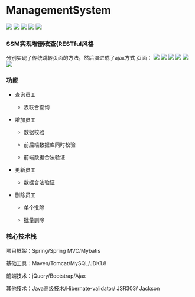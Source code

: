 # ManagementSystem
[![](https://img.shields.io/badge/JDK-1.8-brightgreen.svg)]()
[![](https://img.shields.io/hexpm/l/plug.svg)]()
[![](https://img.shields.io/badge/maven-v4.0.0-blue.svg)](http://maven.apache.org/)
[![](https://img.shields.io/badge/springframework-v4.0.0-orange.svg)](http://spring.io/projects)
[![](https://img.shields.io/badge/developer-WAng91An-red.svg)](https://github.com/WAng91An)
### SSM实现增删改查(RESTful风格
分别实现了传统跳转页面的方法，然后演进成了ajax方式
页面：
![](https://github.com/WAng91An/ManagementSystem/blob/master/png/add.png?raw=true)
![](https://github.com/WAng91An/ManagementSystem/blob/master/png/index.png?raw=true)
![](https://github.com/WAng91An/ManagementSystem/blob/master/png/update.png?raw=true)
![](https://github.com/WAng91An/ManagementSystem/blob/master/png/delete.png?raw=true)
![](https://github.com/WAng91An/ManagementSystem/blob/master/png/deleteAll.png?raw=true)
![](https://github.com/WAng91An/ManagementSystem/blob/master/png/结构.png?raw=true)
### 功能
- 查询员工

	- 表联合查询

- 增加员工

	- 数据校验

	- 前后端数据库同时校验

	- 前端数据合法验证

- 更新员工

	- 数据合法验证

- 删除员工

    - 单个批除

    - 批量删除

### 核心技术栈

项目框架：Spring/Spring MVC/Mybatis

基础工具：Maven/Tomcat/MySQL/JDK1.8

前端技术：jQuery/Bootstrap/Ajax

其他技术：Java高级技术/Hibernate-validator/ JSR303/ Jackson

